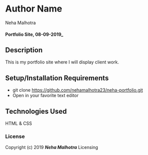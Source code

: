 # Author Name

Neha Malhotra

#### Portfolio Site, 08-09-2019\_

## Description

This is my portfolio site where I will display client work.

## Setup/Installation Requirements

-   git clone <https://github.com/nehamalhotra23/neha-portfolio.git>
-   Open in your favorite text editor

## Technologies Used

 HTML & CSS

### License

Copyright (c) 2019 **_Neha Malhotra_**
Licensing
